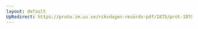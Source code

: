 ```yaml
---
layout: default
UpRedirect: https://pruto.im.uu.se/riksdagen-records-pdf/1875/prot-1875--ak--032/prot-1875--ak--032_021.pdf
---
```

